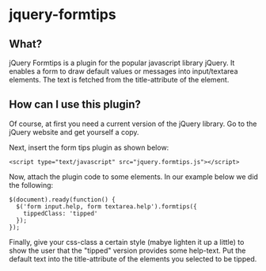 # jquery-formtips

## What?

jQuery Formtips is a plugin for the popular javascript library jQuery. It enables a form to draw default values or messages into input/textarea elements. The text is fetched from the title-attribute of the element.

## How can I use this plugin?

Of course, at first you need a current version of the jQuery library. Go to the jQuery website and get yourself a copy.

Next, insert the form tips plugin as shown below:

    <script type="text/javascript" src="jquery.formtips.js"></script>

Now, attach the plugin code to some elements. In our example below we did the following:

    $(document).ready(function() {
      $('form input.help, form textarea.help').formtips({
        tippedClass: 'tipped'
      });
    });

Finally, give your css-class a certain style (mabye lighten it up a little) to show the user that the "tipped" version provides some help-text. Put the default text into the title-attribute of the elements you selected to be tipped.

